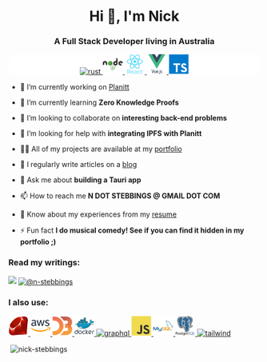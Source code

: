 <h1 align="center">Hi 👋, I'm Nick</h1>
<h3 align="center">A Full Stack Developer living in Australia</h3>

<p align="center" style="background-color:white; border-radius: 16px"> <a href="https://www.rust-lang.org" target="_blank" rel="noreferrer"> <img src="https://github.com/user-attachments/assets/ae10b73f-aa64-48d5-bfd9-64561b466270" alt="rust" width="40" height="40"/> </a> <a href="https://nodejs.org" target="_blank" rel="noreferrer"> <img src="https://raw.githubusercontent.com/devicons/devicon/master/icons/nodejs/nodejs-original-wordmark.svg" alt="nodejs" width="40" height="40"/> </a>  <a href="https://reactjs.org/" target="_blank" rel="noreferrer"> <img src="https://raw.githubusercontent.com/devicons/devicon/master/icons/react/react-original-wordmark.svg" alt="react" width="40" height="40"/> </a>  <a href="https://vuejs.org/" target="_blank" rel="noreferrer"> <img src="https://raw.githubusercontent.com/devicons/devicon/master/icons/vuejs/vuejs-original-wordmark.svg" alt="vuejs" width="40" height="40"/> </a> <a href="https://www.typescriptlang.org/" target="_blank" rel="noreferrer"> <img src="https://raw.githubusercontent.com/devicons/devicon/master/icons/typescript/typescript-original.svg" alt="typescript" width="40" height="40"/> </a></p>

- 🔭 I’m currently working on [Planitt](https://planitt.io)

- 🌱 I’m currently learning **Zero Knowledge Proofs**

- 👯 I’m looking to collaborate on **interesting back-end problems**

- 🤝 I’m looking for help with **integrating IPFS with Planitt**

- 👨‍💻 All of my projects are available at my [portfolio](https://nickstebbingsportfolio.netlify.app/)

- 📝 I regularly write articles on a [blog](https://n-stebbings.medium.com/)

- 💬 Ask me about **building a Tauri app**

- 📫 How to reach me **N DOT STEBBINGS @ GMAIL DOT COM**

- 📄 Know about my experiences from my [resume](https://nickstebbings.com/assets/resume.b20eb635.pdf)

- ⚡ Fun fact **I do musical comedy! See if you can find it hidden in my portfolio ;)**

<h3 align="left">Read my writings:</h3>
<p align="left">
<img src="https://github-readme-medium-recent-article.vercel.app/medium/n-stebbings/0" />
<a href="https://medium.com/@n-stebbings" target="blank"><img align="center" src="https://raw.githubusercontent.com/rahuldkjain/github-profile-readme-generator/master/src/images/icons/Social/medium.svg" alt="@n-stebbings" height="30" width="40" /></a>
</p>

<h3 align="left">I also use:</h3>
<p align="left"> <a href="https://www.ruby-lang.org/en/" target="_blank" rel="noreferrer"> <img src="https://raw.githubusercontent.com/devicons/devicon/master/icons/ruby/ruby-original.svg" alt="ruby" width="40" height="40"/> </a> <a href="https://aws.amazon.com" target="_blank" rel="noreferrer"> <img src="https://raw.githubusercontent.com/devicons/devicon/master/icons/amazonwebservices/amazonwebservices-original-wordmark.svg" alt="aws" width="40" height="40"/> </a> <a href="https://d3js.org/" target="_blank" rel="noreferrer"> <img src="https://raw.githubusercontent.com/devicons/devicon/master/icons/d3js/d3js-original.svg" alt="d3js" width="40" height="40"/> </a> <a href="https://www.docker.com/" target="_blank" rel="noreferrer"> <img src="https://raw.githubusercontent.com/devicons/devicon/master/icons/docker/docker-original-wordmark.svg" alt="docker" width="40" height="40"/> </a> <a href="https://graphql.org" target="_blank" rel="noreferrer"> <img src="https://www.vectorlogo.zone/logos/graphql/graphql-icon.svg" alt="graphql" width="40" height="40"/> </a> <a href="https://developer.mozilla.org/en-US/docs/Web/JavaScript" target="_blank" rel="noreferrer"> <img src="https://raw.githubusercontent.com/devicons/devicon/master/icons/javascript/javascript-original.svg" alt="javascript" width="40" height="40"/> </a> <a href="https://www.mysql.com/" target="_blank" rel="noreferrer"> <img src="https://raw.githubusercontent.com/devicons/devicon/master/icons/mysql/mysql-original-wordmark.svg" alt="mysql" width="40" height="40"/> </a><a href="https://www.postgresql.org" target="_blank" rel="noreferrer"> <img src="https://raw.githubusercontent.com/devicons/devicon/master/icons/postgresql/postgresql-original-wordmark.svg" alt="postgresql" width="40" height="40"/> </a> <a href="https://tailwindcss.com/" target="_blank" rel="noreferrer"> <img src="https://www.vectorlogo.zone/logos/tailwindcss/tailwindcss-icon.svg" alt="tailwind" width="40" height="40"/> </a> </p>

<p>&nbsp;<img align="center" src="https://github-readme-stats.vercel.app/api?username=nick-stebbings&show_icons=true&locale=en" alt="nick-stebbings" /></p>

